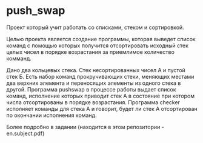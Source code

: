# push_swap
Проект который учит работать со списками, стеком и сортировкой.

Целью проекта является создание программы, которая выведет список команд с помощью которых получится отсортировать исходный стек целых чисел в порядке возрастания за приемлимое количество комманд.

Дано два кольцевых стека. Стек несортированных чисел А и пустой стек Б.
Есть набор команд прокручивающих стеки, меняющих местами два верхних элемента и переносящих элементы из одного стека в другой.
Программа pushswap в процессе работы выдает список команд, исполнение которых приводит стек А в состояние при котором числа отсортированы в порядке возрастания.
Программа checker исполняет команды для стека А и говорит, будет ли стек А отсортирован по окончании исполнения команд.

Более подробно в задании (находится в этом репозитории - en.subject.pdf)
